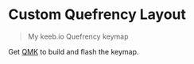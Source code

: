 # Custom Quefrency Layout
> My keeb.io Quefrency keymap

Get [QMK]() to build and flash the keymap.
